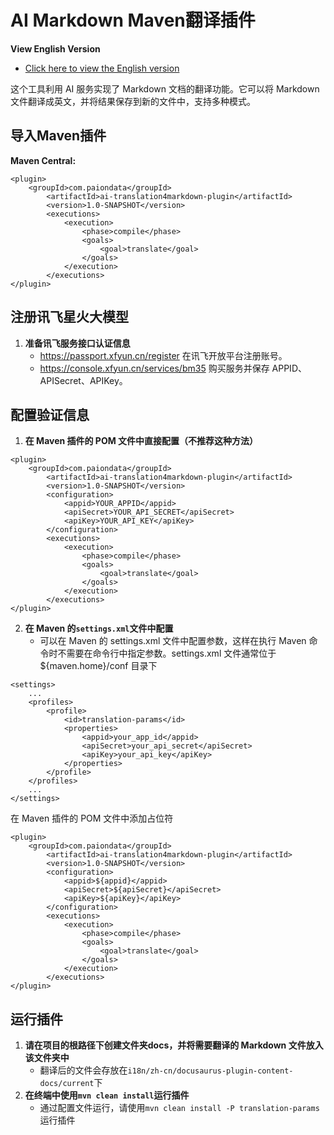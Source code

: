# AI Markdown Maven翻译插件

**View English Version**
- [Click here to view the English version](README.md)

这个工具利用 AI 服务实现了 Markdown 文档的翻译功能。它可以将 Markdown 文件翻译成英文，并将结果保存到新的文件中，支持多种模式。

## 导入Maven插件
**Maven Central:**
```
<plugin>
    <groupId>com.paiondata</groupId>
        <artifactId>ai-translation4markdown-plugin</artifactId>
        <version>1.0-SNAPSHOT</version>
        <executions>
            <execution>
                <phase>compile</phase>
                <goals>
                    <goal>translate</goal>
                </goals>
            </execution>
        </executions>
</plugin>
```

## 注册讯飞星火大模型

1. **准备讯飞服务接口认证信息**
    - https://passport.xfyun.cn/register 在讯飞开放平台注册账号。
    - https://console.xfyun.cn/services/bm35 购买服务并保存 APPID、APISecret、APIKey。

## 配置验证信息

1. **在 Maven 插件的 POM 文件中直接配置（不推荐这种方法）**
```
<plugin>
    <groupId>com.paiondata</groupId>
        <artifactId>ai-translation4markdown-plugin</artifactId>
        <version>1.0-SNAPSHOT</version>
        <configuration>
            <appid>YOUR_APPID</appid>
            <apiSecret>YOUR_API_SECRET</apiSecret>
            <apiKey>YOUR_API_KEY</apiKey>
        </configuration>
        <executions>
            <execution>
                <phase>compile</phase>
                <goals>
                    <goal>translate</goal>
                </goals>
            </execution>
        </executions>
</plugin>
```

2. **在 Maven 的`settings.xml`文件中配置**
    - 可以在 Maven 的 settings.xml 文件中配置参数，这样在执行 Maven 命令时不需要在命令行中指定参数。settings.xml 文件通常位于 ${maven.home}/conf 目录下
```
<settings>
    ...
    <profiles>
        <profile>
            <id>translation-params</id>
            <properties>
                <appid>your_app_id</appid>
                <apiSecret>your_api_secret</apiSecret>
                <apiKey>your_api_key</apiKey>
            </properties>
        </profile>
    </profiles>
    ...
</settings>
```
在 Maven 插件的 POM 文件中添加占位符
```
<plugin>
    <groupId>com.paiondata</groupId>
        <artifactId>ai-translation4markdown-plugin</artifactId>
        <version>1.0-SNAPSHOT</version>
        <configuration>
            <appid>${appid}</appid>
            <apiSecret>${apiSecret}</apiSecret>
            <apiKey>${apiKey}</apiKey>
        </configuration>
        <executions>
            <execution>
                <phase>compile</phase>
                <goals>
                    <goal>translate</goal>
                </goals>
            </execution>
        </executions>
</plugin>
```

## 运行插件
1. **请在项目的根路径下创建文件夹docs，并将需要翻译的 Markdown 文件放入该文件夹中**
    - 翻译后的文件会存放在`i18n/zh-cn/docusaurus-plugin-content-docs/current`下
2. **在终端中使用`mvn clean install`运行插件**
    - 通过配置文件运行，请使用`mvn clean install -P translation-params`运行插件